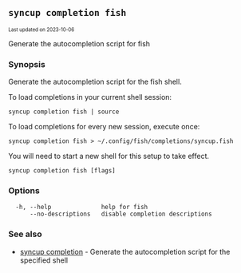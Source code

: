## `syncup completion fish`

<sub><sup>Last updated on 2023-10-06</sup></sub>

Generate the autocompletion script for fish

### Synopsis

Generate the autocompletion script for the fish shell.

To load completions in your current shell session:

	syncup completion fish | source

To load completions for every new session, execute once:

	syncup completion fish > ~/.config/fish/completions/syncup.fish

You will need to start a new shell for this setup to take effect.


```shell
syncup completion fish [flags]
```

### Options

```shell
  -h, --help              help for fish
      --no-descriptions   disable completion descriptions
```

### See also

- [syncup completion](syncup_completion.md) - Generate the autocompletion script for the specified shell
